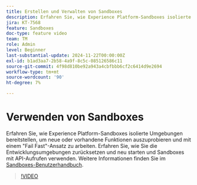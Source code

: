 ```yaml
---
title: Erstellen und Verwalten von Sandboxes
description: Erfahren Sie, wie Experience Platform-Sandboxes isolierte Umgebungen bereitstellen, um neue oder vorhandene Funktionen auszuprobieren und mit einem fehlgeschlagenen schnellen Ansatz zu arbeiten. Erfahren Sie, wie Sie die Entwicklungsumgebungen zurücksetzen und neu starten und Sandboxes mit API-Aufrufen verwenden.
jira: KT-7568
feature: Sandboxes
doc-type: feature video
team: TM
role: Admin
level: Beginner
last-substantial-update: 2024-11-22T00:00:00Z
exl-id: b1ad3aa7-2b58-4a9f-8c5c-085126586c11
source-git-commit: 4f98d810be92a943a4cbfbbb6cf2c6414d9e2694
workflow-type: tm+mt
source-wordcount: '90'
ht-degree: 7%

---
```


# Verwenden von Sandboxes

Erfahren Sie, wie Experience Platform-Sandboxes isolierte Umgebungen bereitstellen, um neue oder vorhandene Funktionen auszuprobieren und mit einem &quot;Fail Fast&quot;-Ansatz zu arbeiten. Erfahren Sie, wie Sie die Entwicklungsumgebungen zurücksetzen und neu starten und Sandboxes mit API-Aufrufen verwenden. Weitere Informationen finden Sie im [Sandboxes-Benutzerhandbuch](https://experienceleague.adobe.com/docs/experience-platform/sandbox/home.html?lang=de).

>[!VIDEO](https://video.tv.adobe.com/v/29838/?learn=on)
